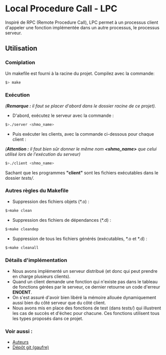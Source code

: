 # Local Procedure Call - LPC

Inspiré de RPC (Remote Procedure Call), LPC permet à un processus client d'appeler une fonction
implémentée dans un autre processus, le processus serveur.

## Utilisation

### Comiplation

Un makefile est fourni à la racine du projet. Compilez avec la commande:
```bash
$> make
```

### Exécution
_(**Remarque :** il faut se placer d'abord dans le dossier racine de ce projet)._

* D'abord, exécutez le serveur avec la commande :
```bash
$>./server <shmo_name>
```
* Puis exécuter les clients, avec la commande ci-dessous pour chaque client :

_(**Attention :** il faut bien sûr donner le même nom **<shmo_name>** que celui utilisé lors de l'exécution du serveur)_
```bash
$>./client <shmo_name>
```
Sachant que les programmes **"client"** sont les fichiers exécutables dans le dossier _tests/_.


### Autres règles du Makefile

* Suppression des fichiers objets (*.o) :
```bash
$>make clean
```
* Suppression des fichiers de dépendances (*.d) :
```bash
$>make cleandep
```
* Suppression de tous les fichiers générés (exécutables, *.o et *.d) :
```bash
$>make cleanall
```

### Détails d'implémentation
* Nous avons implémenté un serveur distribué (et donc qui peut prendre en charge plusieurs clients).
* Quand un client demande une fonction qui n'existe pas dans le tableau de fonctions gérées par le serveur,
ce dernier retourne un code d'erreur **ENOENT**.
* On s'est assuré d'avoir bien libéré la mémoire allouée dynamiquement aussi bien du côté serveur que du côté client.
* Nous avons mis en place des fonctions de test (dans _tests/_) qui illustrent les cas de succès et d'échec pour chacune.
Ces fonctions utilisent tous les types proposés dans ce projet.

### Voir aussi :

- [Auteurs](AUTHORS.md)
- [Dépôt git (gaufre)](https://gaufre.informatique.univ-paris-diderot.fr/alid/prog-system-av-project)
